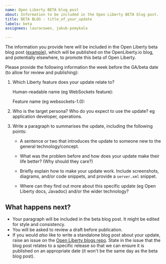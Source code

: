 ```yaml
---
name: Open Liberty BETA blog post
about: Information to be included in the Open Liberty BETA blog post.
title: BETA BLOG - title_of_your_update
labels: beta
assignees: lauracowen, jakub-pomykala

---
```


The information you provide here will be included in the Open Liberty beta blog post ([example](https://openliberty.io/blog/2020/08/05/jakarta-grpc-beta-20009.html)), which will be published on the OpenLiberty.io blog, and potentially elsewhere, to promote this beta of Open Liberty.

Please provide the following information the week before the GA/beta date (to allow for review and publishing):

1. Which Liberty feature does your update relate to?
    
   Human-readable name (eg WebSockets feature):
   
   Feature name (eg websockets-1.0): 

2. Who is the target persona? Who do you expect to use the update? eg application developer, operations.

3. Write a paragraph to summarises the update, including the following points:
   
   - A sentence or two that introduces the update to someone new to the general technology/concept.

   - What was the problem before and how does your update make their life better? (Why should they care?)
   
   - Briefly explain how to make your update work. Include screenshots, diagrams, and/or code snippets, and provide a `server.xml` snippet.
   
   - Where can they find out more about this specific update (eg Open Liberty docs, Javadoc) and/or the wider technology?

## What happens next?

- Your paragraph will be included in the beta blog post. It might be edited for style and consistency.
- You will be asked to review a draft before publication.
- If you would _also_ like to write a standalone blog post about your update, raise an issue on the [Open Liberty blogs repo](https://github.com/OpenLiberty/blogs/issues/new/choose). State in the issue that the blog post relates to a specific release so that we can ensure it is published on an appropriate date (it won't be the same day as the beta blog post).